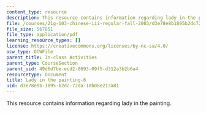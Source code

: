 ```yaml
---
content_type: resource
description: This resource contains information regarding lady in the painting.
file: /courses/21g-103-chinese-iii-regular-fall-2003/d3e78e8b1895b2dc72da18b08e213a81_MIT21G_103F03_painting6.pdf
file_size: 567851
file_type: application/pdf
learning_resource_types: []
license: https://creativecommons.org/licenses/by-nc-sa/4.0/
ocw_type: OCWFile
parent_title: In-class Activities
parent_type: CourseSection
parent_uid: 49d6d7be-ecd2-8693-09f5-d312a3b2b6a4
resourcetype: Document
title: Lady in the painting-6
uid: d3e78e8b-1895-b2dc-72da-18b08e213a81
---
```

This resource contains information regarding lady in the painting.
